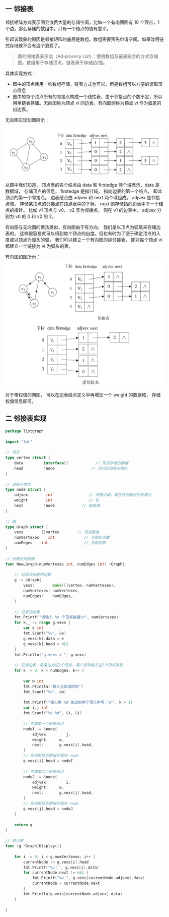 ## 一 邻接表

邻接矩阵方式表示图会浪费大量的存储空间，比如一个有向图图有 10 个顶点，1 个边，那么存储的数组中，只有一个结点的值有意义。

引起该现象的原因是邻接矩阵的底层是数组，数组需要预先申请空间。如果改用链式存储就不会有这个浪费了。

> 图的邻接表表示法（Ad-jacency List）：使用数组与链表结合的方式存储图，数组用于存储顶点，链表用于存储边/弧。

具体实现方式：

- 图中的顶点使用一维数组存储。链表方式也可以，但是数组可以方便的读取顶点信息
- 图中的每个顶点所有的邻接点构成一个线性表，由于邻接点的个数不定，所以用单链表存储。无向图称为顶点 vi 的边表，有向图则称为顶点 vi 作为弧尾的出边表。

无向图实现如图所示：

![](../images/structure/graph-17.png)

从图中我们知道， 顶点表的各个结点由 data 和 firstedge 两个域表示，data 是数据域， 存储顶点的信息， firstedge 是指针域， 指向边表的第一个结点， 即此顶点的第一个邻接点。 边表结点由 adjvex 和 next 两个域组成。 adjvex 是邻接点域， 存储某顶点的邻接点在顶点表中的下标， next 则存储指向边表中下一个结点的指针。 比如 v1 顶点与 v0、 v2 互为邻接点， 则在 v1 的边表中， adjvex 分别为 v0 的 0 和 v2 的 2。

有向图与无向图的做法类似，有向图由于有方向， 我们是以顶点为弧尾来存储边表的， 这样很容易就可以得到每个顶点的出度。但也有时为了便于确定顶点的入度或以顶点为弧头的弧， 我们可以建立一个有向图的逆邻接表， 即对每个顶点 vi 都建立一个链接为 vi 为弧头的表。

有向图如图所示：  
![](../images/structure/graph-18.png)

对于带权值的网图， 可以在边表结点定义中再增加一个 weight 的数据域， 存储权值信息即可。

## 二 邻接表实现

```go
package listgraph

import "fmt"

// 顶点
type vertex struct {
    data         interface{}            // 顶点存储的数据
    head         *node                // 顶点的边表头指针
}

// 边结点类型
type node struct {
    adjvex        int                // 邻接点域，即在顶点数组中的索引
    weight        int                // 权
    next         *node            // 链表域
}

// 图
type Graph struct {
    vexs        []vertex        // 顶点数组
    numVertexes    int             // 当前定点数
    numEdges    int                // 当前边数
}

// 创建无向网图
func NewLGraph(numVertexes int, numEdges int) *Graph{

    // 记录顶点数和边数
    g := &Graph{
        vexs:        make([]vertex, numVertexes),
        numVertexes: numVertexes,
        numEdges:    numEdges,
    }

    // 记录顶点表
    fmt.Printf("请输入 %v 个顶点数据\n", numVertexes)
    for k,_ := range g.vexs {
        var e int
        fmt.Scanf("%v", &e)
        g.vexs[k].data = e
        g.vexs[k].head = nil
    }
    fmt.Println("g.vexs = ", g.vexs)

    // 记录边表：每条边对应2个顶点，用户手动输入这2个顶点序号
    for k := 0; k < numEdges; k++ {

        var w int
        fmt.Println("输入当前边的权")
        fmt.Scanf("%d", &w)

        fmt.Printf("输入第 %d 条边的两个顶点序号：\n", k + 1)
        var i,j int
        fmt.Scanf("%d %d", &i, &j)

        // 生成第一个链表结点
        nodeI := &node{
            adjvex:        j,
            weight:     w,
            next:       g.vexs[i].head,
        }
        // 将当前顶点的指针指向 node
        g.vexs[i].head = nodeI

        // 生成第二个链表结点
        nodeJ := &node{
            adjvex:        i,
            weight:     w,
            next:       g.vexs[j].head,
        }
        // 将当前顶点的指针指向 node
        g.vexs[j].head = nodeJ
    }

    return g
}

// 显示图
func (g *Graph)Display(){

    for i := 0; i < g.numVertexes; i++ {
        currentNode := g.vexs[i].head
        fmt.Printf("%v：", g.vexs[i].data)
        for currentNode.next != nil {
            fmt.Printf("%v ", g.vexs[currentNode.adjvex].data)
            currentNode = currentNode.next
        }
        fmt.Println(g.vexs[currentNode.adjvex].data)
    }

}
```
